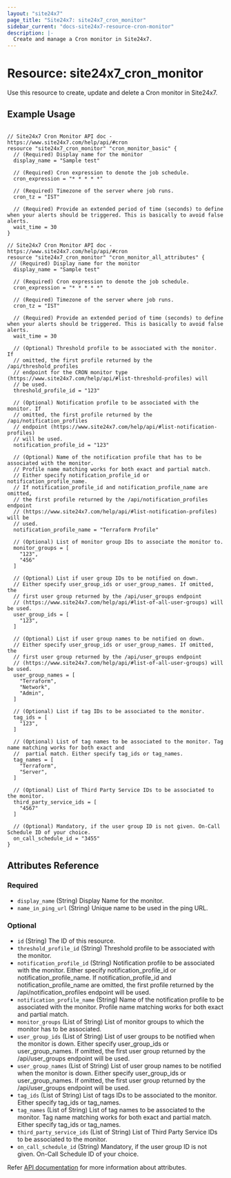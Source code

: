```yaml
---
layout: "site24x7"
page_title: "Site24x7: site24x7_cron_monitor"
sidebar_current: "docs-site24x7-resource-cron-monitor"
description: |-
  Create and manage a Cron monitor in Site24x7.
---
```


# Resource: site24x7\_cron\_monitor

Use this resource to create, update and delete a Cron monitor in Site24x7.

## Example Usage

```hcl

// Site24x7 Cron Monitor API doc - https://www.site24x7.com/help/api/#cron
resource "site24x7_cron_monitor" "cron_monitor_basic" {
  // (Required) Display name for the monitor
  display_name = "Sample test"
  
  // (Required) Cron expression to denote the job schedule.
  cron_expression = "* * * * *"
  
  // (Required) Timezone of the server where job runs.
  cron_tz = "IST"
  
  // (Required) Provide an extended period of time (seconds) to define when your alerts should be triggered. This is basically to avoid false alerts.
  wait_time = 30
}

// Site24x7 Cron Monitor API doc - https://www.site24x7.com/help/api/#cron
resource "site24x7_cron_monitor" "cron_monitor_all_attributes" {
 // (Required) Display name for the monitor
  display_name = "Sample test"
  
  // (Required) Cron expression to denote the job schedule.
  cron_expression = "* * * * *"
  
  // (Required) Timezone of the server where job runs.
  cron_tz = "IST"
  
  // (Required) Provide an extended period of time (seconds) to define when your alerts should be triggered. This is basically to avoid false alerts.
  wait_time = 30

  // (Optional) Threshold profile to be associated with the monitor. If
  // omitted, the first profile returned by the /api/threshold_profiles
  // endpoint for the CRON monitor type (https://www.site24x7.com/help/api/#list-threshold-profiles) will
  // be used.
  threshold_profile_id = "123"

  // (Optional) Notification profile to be associated with the monitor. If
  // omitted, the first profile returned by the /api/notification_profiles
  // endpoint (https://www.site24x7.com/help/api/#list-notification-profiles)
  // will be used.
  notification_profile_id = "123"

  // (Optional) Name of the notification profile that has to be associated with the monitor.
  // Profile name matching works for both exact and partial match.
  // Either specify notification_profile_id or notification_profile_name.
  // If notification_profile_id and notification_profile_name are omitted,
  // the first profile returned by the /api/notification_profiles endpoint
  // (https://www.site24x7.com/help/api/#list-notification-profiles) will be
  // used.
  notification_profile_name = "Terraform Profile"

  // (Optional) List of monitor group IDs to associate the monitor to.
  monitor_groups = [
    "123",
    "456"
  ]

  // (Optional) List if user group IDs to be notified on down. 
  // Either specify user_group_ids or user_group_names. If omitted, the
  // first user group returned by the /api/user_groups endpoint
  // (https://www.site24x7.com/help/api/#list-of-all-user-groups) will be used.
  user_group_ids = [
    "123",
  ]

  // (Optional) List if user group names to be notified on down. 
  // Either specify user_group_ids or user_group_names. If omitted, the
  // first user group returned by the /api/user_groups endpoint
  // (https://www.site24x7.com/help/api/#list-of-all-user-groups) will be used.
  user_group_names = [
    "Terraform",
    "Network",
    "Admin",
  ]

  // (Optional) List if tag IDs to be associated to the monitor.
  tag_ids = [
    "123",
  ]

  // (Optional) List of tag names to be associated to the monitor. Tag name matching works for both exact and 
  //  partial match. Either specify tag_ids or tag_names.
  tag_names = [
    "Terraform",
    "Server",
  ]

  // (Optional) List of Third Party Service IDs to be associated to the monitor.
  third_party_service_ids = [
    "4567"
  ]

  // (Optional) Mandatory, if the user group ID is not given. On-Call Schedule ID of your choice.
  on_call_schedule_id = "3455"
}

```

## Attributes Reference

### Required

* `display_name` (String) Display Name for the monitor.
* `name_in_ping_url` (String) Unique name to be used in the ping URL.

### Optional

* `id` (String) The ID of this resource.
* `threshold_profile_id` (String) Threshold profile to be associated with the monitor.
* `notification_profile_id` (String) Notification profile to be associated with the monitor. Either specify notification_profile_id or notification_profile_name. If notification_profile_id and notification_profile_name are omitted, the first profile returned by the /api/notification_profiles endpoint will be used.
* `notification_profile_name` (String) Name of the notification profile to be associated with the monitor. Profile name matching works for both exact and partial match.
* `monitor_groups` (List of String) List of monitor groups to which the monitor has to be associated.
* `user_group_ids` (List of String) List of user groups to be notified when the monitor is down. Either specify user_group_ids or user_group_names. If omitted, the first user group returned by the /api/user_groups endpoint will be used.
* `user_group_names` (List of String) List of user group names to be notified when the monitor is down. Either specify user_group_ids or user_group_names. If omitted, the first user group returned by the /api/user_groups endpoint will be used.
* `tag_ids` (List of String) List of tags IDs to be associated to the monitor. Either specify tag_ids or tag_names.
* `tag_names` (List of String) List of tag names to be associated to the monitor. Tag name matching works for both exact and partial match. Either specify tag_ids or tag_names.
* `third_party_service_ids` (List of String) List of Third Party Service IDs to be associated to the monitor.
* `on_call_schedule_id` (String) Mandatory, if the user group ID is not given. On-Call Schedule ID of your choice.

Refer [API documentation](https://www.site24x7.com/help/api/#cron) for more information about attributes.
